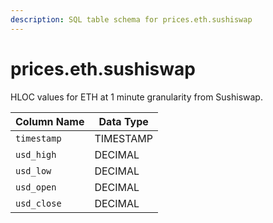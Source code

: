 ```yaml
---
description: SQL table schema for prices.eth.sushiswap
---
```


# prices.eth.sushiswap

HLOC values for ETH at 1 minute granularity from Sushiswap.

| Column Name | Data Type |
| ----------- | --------- |
| `timestamp` | TIMESTAMP |
| `usd_high`  | DECIMAL   |
| `usd_low`   | DECIMAL   |
| `usd_open`  | DECIMAL   |
| `usd_close` | DECIMAL   |
